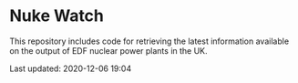 # Nuke Watch

This repository includes code for retrieving the latest information available on the output of EDF nuclear power plants in the UK.

Last updated: 2020-12-06 19:04